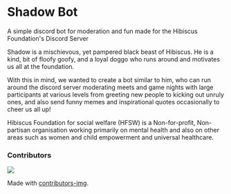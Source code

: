 ﻿# Shadow Bot

A simple discord bot for moderation  and fun made for the Hibiscus Foundation's Discord Server

Shadow is a mischievous, yet pampered black beast of Hibiscus. He is a kind, bit of floofy goofy, and a loyal doggo who runs around and motivates us all at the foundation. 

With this in mind, we wanted to create a bot similar to him, who can run around the discord server moderating meets and game nights with large participants at various levels from greeting new people to kicking out unruly ones, and also send funny memes and inspirational quotes occasionally to cheer us all up! 

Hibiscus Foundation for social welfare (HFSW) is a Non-for-profit, Non-partisan organisation working primarily on mental health and also on other areas such as women and child empowerment and universal healthcare.

### Contributors

<a href="https://github.com/Hibiscus-Foundation/tobaccoexposed/graphs/contributors">
  <img src="https://contributors-img.web.app/image?repo=Hibiscus-Foundation/tobaccoexposed" />
</a>

Made with [contributors-img](https://contributors-img.web.app).
